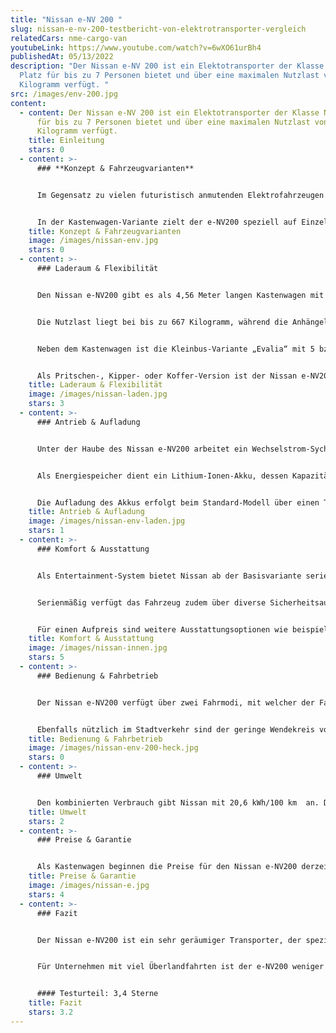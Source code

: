 ```yaml
---
title: "Nissan e-NV 200 "
slug: nissan-e-nv-200-testbericht-von-elektrotransporter-vergleich
relatedCars: nme-cargo-van
youtubeLink: https://www.youtube.com/watch?v=6wXO61urBh4
publishedAt: 05/13/2022
description: "Der Nissan e-NV 200 ist ein Elektotransporter der Klasse N1der
  Platz für bis zu 7 Personen bietet und über eine maximalen Nutzlast von 667
  Kilogramm verfügt. "
src: /images/env-200.jpg
content:
  - content: Der Nissan e-NV 200 ist ein Elektotransporter der Klasse N1der Platz
      für bis zu 7 Personen bietet und über eine maximalen Nutzlast von 667
      Kilogramm verfügt.
    title: Einleitung
    stars: 0
  - content: >-
      ### **Konzept & Fahrzeugvarianten**


      Im Gegensatz zu vielen futuristisch anmutenden Elektrofahrzeugen ist der Nissan e-NV200 ein eher unscheinbarer Vertreter. Als recht bieder gestalteter Transporter bzw. Kleinbus wird er von vielen wohl für einen herkömmlichen PKW gehalten, obwohl unter der Haube ein moderner Elektroantrieb arbeitet. Wie der Name bereits andeutet, basiert das Elektrofahrzeug auf dem Kleintransporter NV200, der seit 2009 produziert wird. Seit dem Jahr 2013 gibt es eine rein elektrische Variante, die ab 2020 sogar das einzige Modell ist, da Nissan alle Verbrennungsmotoren für die Modelllinie einstellt.


      In der Kastenwagen-Variante zielt der e-NV200 speziell auf Einzelunternehmer sowie kleine und mittelständige Unternehmer in Stadtgebieten ab. Diese sind auf viel Stauraum und eine einfache und praktische Handhabung im Alltag angewiesen. Hier setzt Nissan mit großer Raumnutzung und vielen nützlichen Details an. Neben dem Transporter ist außerdem die Kleinbus-Version namens „Evalia“ verfügbar, welche bis zu 7 Sitze beinhaltet und somit besonders auf Familien zugeschnitten ist. Diese Version ist allerdings auch für Unternehmen praktisch, die zum Beispiel kleinere Gruppen von Mitarbeitern in einem Einsatzgebiet verteilen müssen, wie z.B. Monteure. Beide Varianten sind somit für gewisse Unternehmen geeignet.
    title: Konzept & Fahrzeugvarianten
    image: /images/nissan-env.jpg
    stars: 0
  - content: >-
      ### Laderaum & Flexibilität


      Den Nissan e-NV200 gibt es als 4,56 Meter langen Kastenwagen mit 2 Sitzen in den drei Ausstattungsvarianten: Standard, „Comfort“ und „Premium“. Diese setzen auf ein großes Ladevolumen, welches Nissan mit 4,2 Quadratmeter angibt und das durch Hecktüren mit 60/40-Aufteilung zugänglich ist. Der Laderaum hat eine Höhe von 1,36 Meter und ist 1,50 Meter breit (zwischen den Radkästen sind es 1,22 Meter), wodurch auch sperrige Güter verstaut werden können. Die Ladehöhe an der Hecktür ist mit 52 Zentimetern so angelegt, dass der Korb eines handelsüblichen Einkaufswagen in den Innenraum hineinragen kann und somit das Umladen vereinfacht.


      Die Nutzlast liegt bei bis zu 667 Kilogramm, während die Anhängelast von Nissan mit bis zu 410 Kilogramm angegeben wird. Beide Werte können sich aber laut Hersteller durch verschiedene Ausstattungsoptionen verringern. Und natürlich verbraucht der Wagen mit hoher Beladung oder einem Anhänger natürlich deutlich mehr Strom, worunter die Reichweite leidet. Hier zeigt sich, dass der e-NV200 wohl nur für städtische Unternehmen geeignet ist, da er für einen Warentransport über größere Strecken ungeeignet scheint.


      Neben dem Kastenwagen ist die Kleinbus-Variante „Evalia“ mit 5 bzw. 7 Sitzen erhältlich. Hier verringert sich natürlich der Stauraum, den Nissan für die 5-Sitz-Version aber mit immerhin noch 2.110 Liter angibt. Die zweite Sitzreihe ist im Verhältnis 1/3 zu 2/3 umklappbar, im Heck befinden sich zwei Einzelsitze. Dadurch ist der Innenraum sehr flexibel und gut nutzbar für den Fall, dass man Passagiere und Gepäck gleichzeitig transportieren möchte.


      Als Pritschen-, Kipper- oder Koffer-Version ist der Nissan e-NV200 leider nicht verfügbar.
    title: Laderaum & Flexibilität
    image: /images/nissan-laden.jpg
    stars: 3
  - content: >-
      ### Antrieb & Aufladung


      Unter der Haube des Nissan e-NV200 arbeitet ein Wechselstrom-Sychron-Elektromotor, welcher eine Leistung von 80 kW (109PS) erbringt und ein Drehmoment von 254 Nm bei 0–3008/min bereitstellen kann. Der Antrieb erfolgt über die Vorderachse per Einstufen-Getriebe. Damit kann der Wagen in 14 Sekunden von 0 auf 100 km/h beschleunigen und erreicht eine Höchstgeschwindigkeit von 123 km/h.


      Als Energiespeicher dient ein Lithium-Ionen-Akku, dessen Kapazität seit dem Modelljahr 2018 bei 40 kWh liegt. Laut dem Hersteller hat das Fahrzeug damit eine Reichweite von bis zu 275 Kilometer nach NEFZ (Neuer Europäischen Fahrzyklus). Realistischer wirken allerdings die 200 Kilometer aus dem WLTP (zu deutsch in etwa: Weltweit einheitliches Leichtfahrzeuge-Testverfahren). Und wie generell bei Elektrofahrzeugen, können zusätzliche Geräte wie die Musik- oder Klimaanlage, aber auch das häufige Anfahren im Stadtverkehr zu einer noch geringeren Reichweite führen.


      Die Aufladung des Akkus erfolgt beim Standard-Modell über einen Typ-1-Ladeanschluss mit Wechselstrom bis 6,6 kW oder EVSE-Ladekabel mit Haushaltsstecker (bis 23 kW) und Mode-3-Ladekabel (bis zu 7,4 kW). Ab der Ausstattungsvariante „Comfort“ ist ein CHAdeMO-Schnellladeanschluss (Gleichstrom bis 50 kW) vorhanden. Alle Anschlüsse befinden sich mittig unterhalb der Motorhaube. Laut Nissan liegt die Aufladedauer per Haushaltssteckdose bei 17,5 Stunden, über eine Wallbox bei 8,5 Stunden und bei Schnellladung auf 80% bei ungefähr einer Stunde.
    title: Antrieb & Aufladung
    image: /images/nissan-env-laden.jpg
    stars: 1
  - content: >-
      ### Komfort & Ausstattung


      Als Entertainment-System bietet Nissan ab der Basisvariante serienmäßig ein CD-Radio. Dieses besitzt eine Bluetooth-Freisprecheinrichtung sowie eine Schnittstelle für Mobiltelefone. In der höchsten Ausstattungslinie „Premium“ ist ein Multimedia-System mit Touchscreen, digitalem Radio (DAB+) und USB-Schnittstelle enthalten. Außerdem ist hier das Navigationssystem per Sprache steuerbar, was im stressigen Stadtverkehr sehr nützlich sein kann.


      Serienmäßig verfügt das Fahrzeug zudem über diverse Sicherheitsausstattungen wie Antiblockiersystem mit EBV, elektronischem Bremsassistenten, Elektronisches Stabilitätssystem (ESP), ein Reifendruck-Kontrollsystem (TPMS) sowie einen Berganfahr-Assistent.


      Für einen Aufpreis sind weitere Ausstattungsoptionen wie beispielsweise eine Rückfahrkamera, die NissanConnect EV App zur Steuerung von u. a. der Klimaanlage und des Ladevorgangs, Licht -und Regensensor oder eine Geschwindigkeitsregelanlage mit Geschwindigkeitsbegrenzer erhältlich.
    title: Komfort & Ausstattung
    image: /images/nissan-innen.jpg
    stars: 5
  - content: >-
      ### Bedienung & Fahrbetrieb


      Der Nissan e-NV200 verfügt über zwei Fahrmodi, mit welcher der Fahrer den Energieverbrauch aktiv beeinflussen kann. Im „Eco-Modus“ wird die Motorleistung beim Beschleunigen beschränkt, um den Stromverbrauch zu senken. Im „B-Modus“ setzt der e-NV200 auf maximale Rekuperation, während der gleichzeitig aber beim Beschleunigen keine Energie drosselt. Als Mittelweg kann man beide Modi kombinieren, was laut Nissan die effizienteste Art des Fahrens ist.


      Ebenfalls nützlich im Stadtverkehr sind der geringe Wendekreis von 11,13 Meter sowie die ab dem Modell „Comfort“ installierte Rückfahrkamera, welche bei einem Fahrzeug ohne Heckfenster natürlich sehr entlastend sein kann.
    title: Bedienung & Fahrbetrieb
    image: /images/nissan-env-200-heck.jpg
    stars: 0
  - content: >-
      ### Umwelt


      Den kombinierten Verbrauch gibt Nissan mit 20,6 kWh/100 km  an. Dies ist bezogen auf die Fahrzeuggröße, nicht gerade sparsam. Bei angenommenen 30 Cent pro Kilowattstunde kosten 100 km Fahrstrecke 6,18 €. Zu weiteren Einsparmaßnahmen, wie einem zusätzlichen Solarmodul macht der Hersteller keine Angaben.
    title: Umwelt
    stars: 2
  - content: >-
      ### Preise & Garantie


      Als Kastenwagen beginnen die Preise für den Nissan e-NV200 derzeit bei 28.660 Euro netto. Die Variante „Comfort“ ist ab rund 33.000 Euro zu haben, während der Grundpreis für die „Premium“-Ausführung weitere 1.500 Euro darüber liegt. In der Kleinbus-Variante „Evalia“ starten die Preise für die 5-Sitzer-Ausführung bei rund 36.500 Euro netto. Alle Preise sind inklusive der Batterie, die hier also nicht gemietet werden muss. Nissan gibt auf alle Fahrzeuge der Baureihe eine Garantie von 5 Jahren bzw. 100.000 Kilometer. Auf die Batterie erhalten Käufer 8 Jahre bzw. 160.000 Kilometer Garantie.
    title: Preise & Garantie
    image: /images/nissan-e.jpg
    stars: 4
  - content: >-
      ### Fazit


      Der Nissan e-NV200 ist ein sehr geräumiger Transporter, der speziell für kleinere und mittlere Unternehmen im städtischen Bereich praktisch erscheint. Neben dem hohen Raumvolumen sind hier besonders die praktischen Lademöglichkeiten von Vorteil. Gleichzeitig ist das Fahrzeug relativ kompakt und somit auch in dichteren Städten einfach zu navigieren. 


      Für Unternehmen mit viel Überlandfahrten ist der e-NV200 weniger geeignet, da die vom Hersteller angegebene Reichweite mit Vorsicht zu genießen ist und gerade mit Beladung deutlich sinken dürfte. Mit der Kleinbus-Version “Evalia” bietet Nissan außerdem eine Alternative für Firmen an, die eher ein Fahrzeug für die Personenbeförderung benötigen, aber trotzdem im “Notfall” Platz für Waren haben möchten.


      #### Testurteil: 3,4 Sterne
    title: Fazit
    stars: 3.2
---
```


